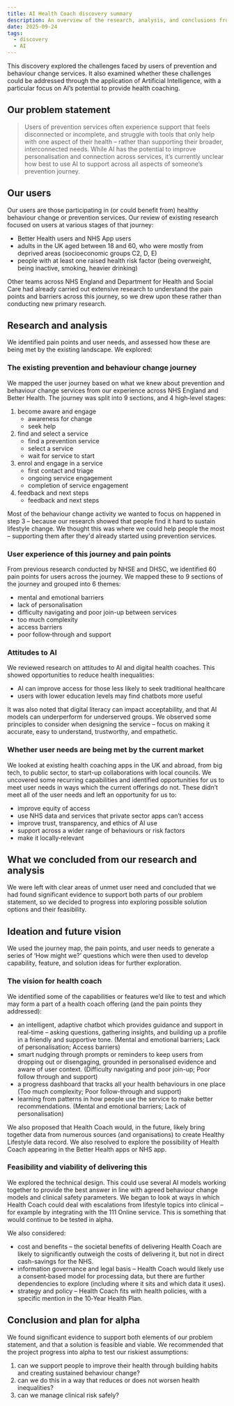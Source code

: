 ```yaml
---
title: AI Health Coach discovery summary
description: An overview of the research, analysis, and conclusions from discovery phase
date: 2025-09-24
tags:
  - discovery
  - AI
---
```


This discovery explored the challenges faced by users of prevention and behaviour change services. It also examined whether these challenges could be addressed through the application of Artificial Intelligence, with a particular focus on AI’s potential to provide health coaching.

## Our problem statement

> Users of prevention services often experience support that feels disconnected or incomplete, and struggle with tools that only help with one aspect of their health – rather than supporting their broader, interconnected needs. While AI has the potential to improve personalisation and connection across services, it’s currently unclear how best to use AI to support across all aspects of someone’s prevention journey.

## Our users

Our users are those participating in (or could benefit from) healthy behaviour change or prevention services. Our review of existing research focused on users at various stages of that journey:

- Better Health users and NHS App users
- adults in the UK aged between 18 and 60, who were mostly from deprived areas (socioeconomic groups C2, D, E)
- people with at least one raised health risk factor (being overweight, being inactive, smoking, heavier drinking)

Other teams across NHS England and Department for Health and Social Care had already carried out extensive research to understand the pain points and barriers across this journey, so we drew upon these rather than conducting new primary research.

## Research and analysis

We identified pain points and user needs, and assessed how these are being met by the existing landscape. We explored:

### The existing prevention and behaviour change journey

We mapped the user journey based on what we knew about prevention and behaviour change services from our experience across NHS England and Better Health. The journey was split into 9 sections, and 4 high‑level stages:

1. become aware and engage
   - awareness for change
   - seek help
2. find and select a service
   - find a prevention service
   - select a service
   - wait for service to start
3. enrol and engage in a service
   - first contact and triage
   - ongoing service engagement
   - completion of service engagement
4. feedback and next steps
   - feedback and next steps

Most of the behaviour change activity we wanted to focus on happened in step 3 – because our research showed that people find it hard to sustain lifestyle change. We thought this was where we could help people the most – supporting them after they'd already started using prevention services.

### User experience of this journey and pain points

From previous research conducted by NHSE and DHSC, we identified 60 pain points for users across the journey. We mapped these to 9 sections of the journey and grouped into 6 themes:

- mental and emotional barriers
- lack of personalisation
- difficulty navigating and poor join-up between services
- too much complexity
- access barriers
- poor follow‑through and support

### Attitudes to AI

We reviewed research on attitudes to AI and digital health coaches. This showed opportunities to reduce health inequalities:

- AI can improve access for those less likely to seek traditional healthcare
- users with lower education levels may find chatbots more useful

It was also noted that digital literacy can impact acceptability, and that AI models can underperform for underserved groups. We observed some principles to consider when designing the service – focus on making it accurate, easy to understand, trustworthy, and empathetic.

### Whether user needs are being met by the current market

We looked at existing health coaching apps in the UK and abroad, from big tech, to public sector, to start-up collaborations with local councils. We uncovered some recurring capabilities and identified opportunities for us to meet user needs in ways which the current offerings do not. These didn’t meet all of the user needs and left an opportunity for us to:

- improve equity of access
- use NHS data and services that private sector apps can’t access
- improve trust, transparency, and ethics of AI use
- support across a wider range of behaviours or risk factors
- make it locally‑relevant

## What we concluded from our research and analysis

We were left with clear areas of unmet user need and concluded that we had found significant evidence to support both parts of our problem statement, so we decided to progress into exploring possible solution options and their feasibility.

## Ideation and future vision

We used the journey map, the pain points, and user needs to generate a series of ‘How might we?’ questions which were then used to develop capability, feature, and solution ideas for further exploration.

### The vision for health coach

We identified some of the capabilities or features we’d like to test and which may form a part of a health coach offering (and the pain points they addressed):

- an intelligent, adaptive chatbot which provides guidance and support in real-time – asking questions, gathering insights, and building up a profile in a friendly and supportive tone.
(Mental and emotional barriers; Lack of personalisation; Access barriers)
- smart nudging through prompts or reminders to keep users from dropping out or disengaging, grounded in personalised evidence and aware of user context.
(Difficulty navigating and poor join-up; Poor follow through and support)
- a progress dashboard that tracks all your health behaviours in one place
(Too much complexity; Poor follow-through and support)
- learning from patterns in how people use the service to make better recommendations.
(Mental and emotional barriers; Lack of personalisation)

We also proposed that Health Coach would, in the future, likely bring together data from numerous sources (and organisations) to create Healthy Lifestyle data record. We also resolved to explore the possibility of Health Coach appearing in the Better Health apps or NHS app.

### Feasibility and viability of delivering this

We explored the technical design. This could use several AI models working together to provide the best answer in line with agreed behaviour change models and clinical safety parameters. We began to look at ways in which Health Coach could deal with escalations from lifestyle topics into clinical – for example by integrating with the 111 Online service. This is something that would continue to be tested in alpha.

We also considered:

- cost and benefits – the societal benefits of delivering Health Coach are likely to significantly outweigh the costs of delivering it, but not in direct cash-savings for the NHS.
- information governance and legal basis – Health Coach would likely use a consent‑based model for processing data, but there are further dependencies to explore (including where it sits and which data it uses).
- strategy and policy – Health Coach fits with health policies, with a specific mention in the 10‑Year Health Plan.

## Conclusion and plan for alpha

We found significant evidence to support both elements of our problem statement, and that a solution is feasible and viable. We recommended that the project progress into alpha to test our riskiest assumptions:

1. can we support people to improve their health through building habits and creating sustained behaviour change?
2. can we do this in a way that reduces or does not worsen health inequalities?
3. can we manage clinical risk safely?
